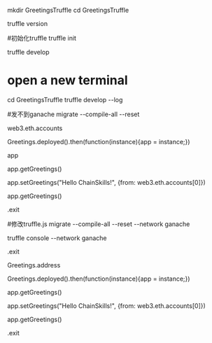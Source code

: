 mkdir GreetingsTruffle
cd GreetingsTruffle

truffle version

#初始化truffle
truffle init

truffle develop

# open a new terminal
cd GreetingsTruffle
truffle develop --log

#发不到ganache
migrate --compile-all --reset

web3.eth.accounts

Greetings.deployed().then(function(instance){app = instance;})

app

app.getGreetings()

app.setGreetings("Hello ChainSkills!", {from: web3.eth.accounts[0]})

app.getGreetings()

.exit

#修改truffle.js
migrate --compile-all --reset --network ganache

truffle console --network ganache

.exit

Greetings.address

Greetings.deployed().then(function(instance){app = instance;})

app.getGreetings()

app.setGreetings("Hello ChainSkills!", {from: web3.eth.accounts[0]})

app.getGreetings()

.exit
